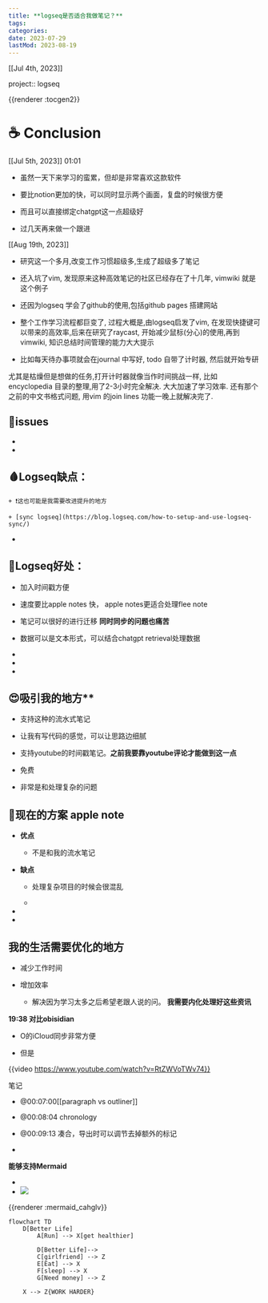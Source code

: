 ```yaml
---
title: **logseq是否适合我做笔记？**
tags:
categories:
date: 2023-07-29
lastMod: 2023-08-19
---
```

[[Jul 4th, 2023]]

project:: logseq



{{renderer :tocgen2}}

# ☕️ Conclusion

[[Jul 5th, 2023]] 01:01

  + 虽然一天下来学习的蛮累，但却是非常喜欢这款软件

  + 要比notion更加的快，可以同时显示两个画面，复盘的时候很方便

  + 而且可以直接绑定chatgpt这一点超级好

  + 过几天再来做一个跟进

[[Aug 19th, 2023]]

  + 研究这一个多月,改变工作习惯超级多,生成了超级多了笔记

  + 还入坑了vim, 发现原来这种高效笔记的社区已经存在了十几年, vimwiki 就是这个例子

  + 还因为logseq 学会了github的使用,包括github pages 搭建网站

  + 整个工作学习流程都巨变了, 过程大概是,由logseq启发了vim, 在发现快捷键可以带来的高效率,后来在研究了raycast, 开始减少鼠标(分心)的使用,再到vimwiki, 知识总结时间管理的能力大大提示

  + 比如每天待办事项就会在journal 中写好, todo 自带了计时器, 然后就开始专研

尤其是枯燥但是想做的任务,打开计时器就像当作时间挑战一样, 比如encyclopedia 目录的整理,用了2-3小时完全解决. 大大加速了学习效率. 还有那个之前的中文书格式问题, 用vim 的join lines 功能一晚上就解决完了.

## 🧐issues

  + 

  + 

##

## **🩸Logseq缺点**：

    + ❗️这也可能是我需要改进提升的地方

    + [sync logseq](https://blog.logseq.com/how-to-setup-and-use-logseq-sync/)

  + 

## **💪Logseq好处：**

  + 加入时间戳方便

  + 速度要比apple notes 快， apple notes更适合处理flee note

  + 笔记可以很好的进行迁移 **同时同步的问题也痛苦**

  + 数据可以是文本形式，可以结合chatgpt retrieval处理数据

  + 

  + 

  + 

## 😍吸引我的地方**

  + 支持这种的流水式笔记

  + 让我有写代码的感觉，可以让思路边细腻

  + 支持youtube的时间戳笔记。**之前我要靠youtube评论才能做到这一点**

  + 免费

  + 非常是和处理复杂的问题



## **🍎现在的方案 apple note**

  + **优点**

    + 不是和我的流水笔记

  + **缺点**

    + 处理复杂项目的时候会很混乱

    + 

  + 

  + 

## **我的生活需要优化的地方**

  + 减少工作时间

  + 增加效率

    + 解决因为学习太多之后希望老跟人说的问。 **我需要内化处理好这些资讯**





**19:38 对比obisidian**

  + O的iCloud同步非常方便

  + 但是

{{video https://www.youtube.com/watch?v=RtZWVoTWv74}}

笔记

  + @00:07:00[[paragraph vs outliner]]

  + @00:08:04 chronology

  + @00:09:13 凑合，导出时可以调节去掉额外的标记

  + 





**能够支持Mermaid**

  + 

  + <img src="https://mermaid.ink/img/IGZsb3djaGFydCBURAogICAgRFtCZXR0ZXIgTGlmZV0KICAgICAgICBBW1J1bl0gLS0-IFhbZ2V0IGhlYWx0aGllcl0KCiAgICAgICAgRFtCZXR0ZXIgTGlmZV0tLT4KICAgICAgICBDW2dpcmxmcmllbmRdIC0tPiBaCiAgICAgICAgRVtFYXRdIC0tPiBYCiAgICAgICAgRltzbGVlcF0gLS0-IFgKICAgICAgICBHW05lZWQgbW9uZXldIC0tPiBaCgogICAgWCAtLT4gWntXT1JLIEhBUkRFUn0K" />
{{renderer :mermaid_cahglv}}

```mermaid
flowchart TD
    D[Better Life]
        A[Run] --> X[get healthier]

        D[Better Life]-->
        C[girlfriend] --> Z
        E[Eat] --> X
        F[sleep] --> X
        G[Need money] --> Z

    X --> Z{WORK HARDER}
```




